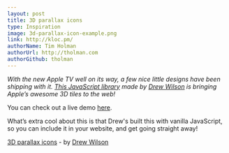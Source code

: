 ```yaml
---
layout: post
title: 3D parallax icons
type: Inspiration
image: 3d-parallax-icon-example.png
link: http://kloc.pm/
authorName: Tim Holman
authorUrl: http://tholman.com
authorGithub: tholman
---
```


_With the new Apple TV well on its way, a few nice little designs have been shipping with it. [This JavaScript library](https://github.com/drewwilson/atvImg) made by [Drew Wilson](http://drewwilson.com/) is bringing Apple’s awesome 3D tiles to the web!_

You can check out a live demo [here](http://kloc.pm/).

What’s extra cool about this is that Drew's built this with vanilla JavaScript, so you can include it in your website, and get going straight away!

[3D parallax icons](https://github.com/drewwilson/atvImg) - by [Drew Wilson](http://drewwilson.com/)
